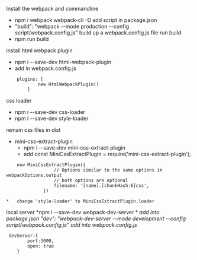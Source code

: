 
Install the webpack and commandline
*   npm i webpack webpack-cli -D
add script in package.json
*   "build": "webpack --mode production --config script/webpack.config.js"
build up a webpack.config.js file
run build
*   npm run build

install html webpack plugin
*   npm i --save-dev html-webpack-plugin
*   add in webpack.config.js
```
    plugins: [
            new HtmlWebpackPlugin()
        ]
```

css loader
*   npm i --save-dev css-loader
*   npm i --save-dev style-loader

remain css files in dist
*  mini-css-extract-plugin
    *  npm i --save-dev mini-css-extract-plugin
    *    add const MiniCssExtractPlugin = require('mini-css-extract-plugin');
```
    new MiniCssExtractPlugin({
                  // Options similar to the same options in webpackOptions.output
                  // both options are optional
                  filename: '[name].[chunkHash:6]css',
              })
```
    *   change 'style-loader' to MiniCssExtractPlugin.loader



local server
*npm i --save-dev webpack-dev-server *
*add into package.json  "dev": "webpack-dev-server --mode development --config script/webpack.config.js"*
*add into webpack.config.js*
```
 devServer:{
        port:3000,
        open: true
    }
```